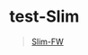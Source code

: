 # test-Slim

> [Slim-FW](https://medium.com/@fidelissauro/slim-framework-criando-microservices-04-crud-completo-via-api-com-doctrine-13e839432610)
